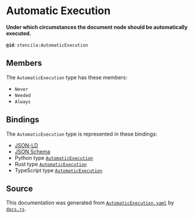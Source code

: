 # Automatic Execution

**Under which circumstances the document node should be automatically executed.**

**`@id`**: `stencila:AutomaticExecution`

## Members

The `AutomaticExecution` type has these members:

- `Never`
- `Needed`
- `Always`

## Bindings

The `AutomaticExecution` type is represented in these bindings:

- [JSON-LD](https://stencila.org/AutomaticExecution.jsonld)
- [JSON Schema](https://stencila.org/AutomaticExecution.schema.json)
- Python type [`AutomaticExecution`](https://github.com/stencila/stencila/blob/main/python/python/stencila/types/automatic_execution.py)
- Rust type [`AutomaticExecution`](https://github.com/stencila/stencila/blob/main/rust/schema/src/types/automatic_execution.rs)
- TypeScript type [`AutomaticExecution`](https://github.com/stencila/stencila/blob/main/ts/src/types/AutomaticExecution.ts)

## Source

This documentation was generated from [`AutomaticExecution.yaml`](https://github.com/stencila/stencila/blob/main/schema/AutomaticExecution.yaml) by [`docs.rs`](https://github.com/stencila/stencila/blob/main/rust/schema-gen/src/docs.rs).